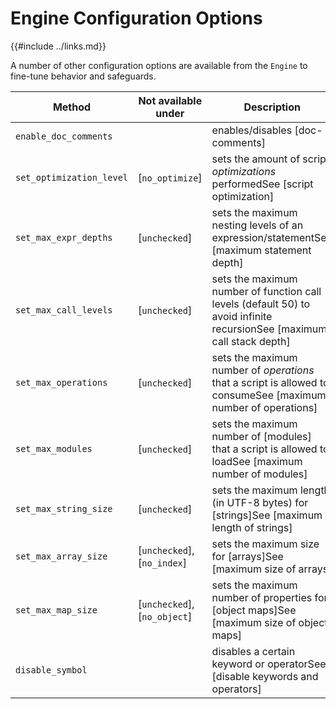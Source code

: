 Engine Configuration Options
===========================

{{#include ../links.md}}

A number of other configuration options are available from the `Engine` to fine-tune behavior and safeguards.

| Method                   | Not available under          | Description                                                                                                            |
| ------------------------ | ---------------------------- | ---------------------------------------------------------------------------------------------------------------------- |
| `enable_doc_comments`    |                              | enables/disables [doc-comments]                                                                                        |
| `set_optimization_level` | [`no_optimize`]              | sets the amount of script _optimizations_ performedSee [script optimization]                                           |
| `set_max_expr_depths`    | [`unchecked`]                | sets the maximum nesting levels of an expression/statementSee [maximum statement depth]                                |
| `set_max_call_levels`    | [`unchecked`]                | sets the maximum number of function call levels (default 50) to avoid infinite recursionSee [maximum call stack depth] |
| `set_max_operations`     | [`unchecked`]                | sets the maximum number of _operations_ that a script is allowed to consumeSee [maximum number of operations]          |
| `set_max_modules`        | [`unchecked`]                | sets the maximum number of [modules] that a script is allowed to loadSee [maximum number of modules]                   |
| `set_max_string_size`    | [`unchecked`]                | sets the maximum length (in UTF-8 bytes) for [strings]See [maximum length of strings]                                  |
| `set_max_array_size`     | [`unchecked`], [`no_index`]  | sets the maximum size for [arrays]See [maximum size of arrays]                                                         |
| `set_max_map_size`       | [`unchecked`], [`no_object`] | sets the maximum number of properties for [object maps]See [maximum size of object maps]                               |
| `disable_symbol`         |                              | disables a certain keyword or operatorSee [disable keywords and operators]                                             |
